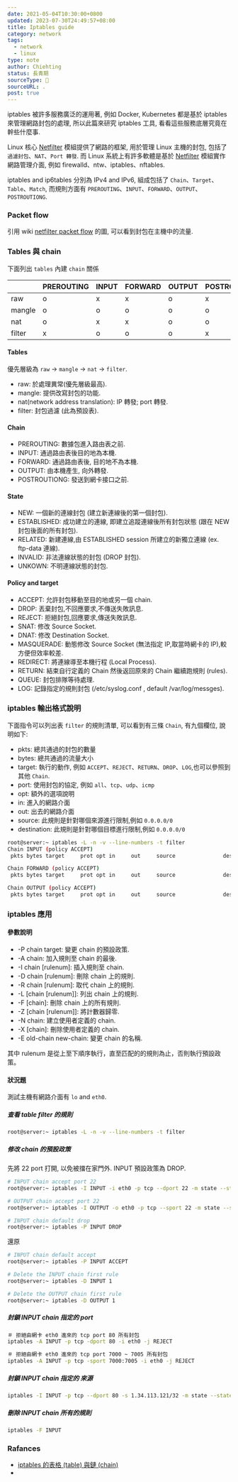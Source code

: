 ```yaml
---
date: 2021-05-04T10:30:00+0800
updated: 2023-07-30T24:49:57+08:00
title: Iptables guide
category: network
tags:
  - network
  - linux
type: note
author: Chiehting
status: 長青期
sourceType: 📜️
sourceURL: .
post: true
---
```


iptables 被許多服務廣泛的運用著, 例如 Docker, Kubernetes 都是基於 iptables 來管理網路封包的處理, 所以此篇來研究 iptables 工具, 看看這些服務底層究竟在幹些什麼事.

<!--more-->

Linux 核心 [Netfilter] 模組提供了網路的框架, 用於管理 Linux 主機的封包, 包括了`過濾封包`、`NAT`、`Port 轉發`. 而 Linux 系統上有許多軟體是基於 [Netfilter] 模組實作網路管理介面, 例如 firewalld、ntw、iptables、nftables.

iptables and ip6tables 分別為 IPv4 and IPv6, 組成包括了 `Chain`、`Target`、`Table`、`Match`, 而規則方面有 `PREROUTING`、`INPUT`、`FORWARD`、`OUTPUT`、`POSTROUTIONG`.

### Packet flow

引用 wiki [netfilter packet flow](https://upload.wikimedia.org/wikipedia/commons/3/37/Netfilter-packet-flow.svg
) 的圖, 可以看到封包在主機中的流量.

### Tables 與 chain

下面列出 `tables` 內建 `chain` 關係

||PREROUTING|INPUT|FORWARD|OUTPUT|POSTROUTIONG|
|---|---|---|---|---|---|
|raw|o|x|x|o|x|
|mangle|o|o|o|o|o|
|nat|o|x|x|o|o|
|filter|x|o|o|o|x|

#### Tables

優先層級為 `raw` -> `mangle` -> `nat` -> `filter`.

* raw: 於處理異常(優先層級最高).
* mangle: 提供改寫封包的功能.
* nat(network address translation): IP 轉發; port 轉發.
* filter: 封包過濾 (此為預設表).

#### Chain

* PREROUTING: 數據包進入路由表之前.
* INPUT: 通過路由表後目的地為本機.
* FORWARD: 通過路由表後, 目的地不為本機.
* OUTPUT: 由本機產生, 向外轉發.
* POSTROUTIONG: 發送到網卡接口之前.

#### State

* NEW: 一個新的連線封包 (建立新連線後的第一個封包).
* ESTABLISHED: 成功建立的連線, 即建立追蹤連線後所有封包狀態 (跟在 NEW 封包後面的所有封包).
* RELATED: 新建連線,由 ESTABLISHED session 所建立的新獨立連線 (ex. ftp-data 連線).
* INVALID: 非法連線狀態的封包 (DROP 封包).
* UNKOWN: 不明連線狀態的封包.

#### Policy and target

* ACCEPT: 允許封包移動至目的地或另一個 chain.
* DROP: 丟棄封包,不回應要求,不傳送失敗訊息.
* REJECT: 拒絕封包,回應要求,傳送失敗訊息.
* SNAT: 修改 Source Socket.
* DNAT: 修改 Destination Socket.
* MASQUERADE: 動態修改 Source Socket (無法指定 IP,取當時網卡的 IP),較方便但效率較差.
* REDIRECT: 將連線導至本機行程 (Local Process).
* RETURN: 結束自行定義的 Chain 然後返回原來的 Chain 繼續跑規則 (rules).
* QUEUE: 封包排隊等待處理.
* LOG: 記錄指定的規則封包 (/etc/syslog.conf , default /var/log/messges).

### iptables 輸出格式說明

下面指令可以列出表 `filter` 的規則清單, 可以看到有三條 `Chain`, 有九個欄位, 說明如下:

* pkts: 總共通過的封包的數量
* bytes: 總共通過的流量大小
* target: 執行的動作, 例如 `ACCEPT`、`REJECT`、`RETURN`、`DROP`、`LOG`,也可以參照到其他 `Chain`.
* port: 使用封包的協定, 例如 `all`、`tcp`、`udp`、`icmp`
* opt: 額外的選項說明
* in: 進入的網路介面
* out: 出去的網路介面
* source: 此規則是針對哪個來源進行限制,例如 `0.0.0.0/0`
* destination: 此規則是針對哪個目標進行限制,例如 `0.0.0.0/0`

```bash
root@server:~ iptables -L -n -v --line-numbers -t filter
Chain INPUT (policy ACCEPT)
 pkts bytes target     prot opt in     out     source               destination

Chain FORWARD (policy ACCEPT)
 pkts bytes target     prot opt in     out     source               destination

Chain OUTPUT (policy ACCEPT)
 pkts bytes target     prot opt in     out     source               destination
```

### iptables 應用

#### 參數說明

* -P chain target: 變更 chain 的預設政策.
* -A chain: 加入規則至 chain 的最後.
* -I chain [rulenum]: 插入規則至 chain.
* -D chain [rulenum]: 刪除 chain 上的規則.
* -R chain [rulenum]: 取代 chain 上的規則.
* -L [chain [rulenum]]: 列出 chain 上的規則.
* -F [chain]: 刪除 chain 上的所有規則.
* -Z [chain [rulenum]]: 將計數器歸零.
* -N chain: 建立使用者定義的 chain.
* -X [chain]: 刪除使用者定義的 chain.
* -E old-chain new-chain: 變更 chain 的名稱.

其中 rulenum 是從上至下順序執行，直至匹配的的規則為止，否則執行預設政策。

#### 狀況題

測試主機有網路介面有 `lo` and `eth0`.

##### 查看 table filter 的規則

```bash
root@server:~ iptables -L -n -v --line-numbers -t filter
```

##### 修改 chain 的預設政策

先將 22 port 打開, 以免被擋在家門外. INPUT 預設政策為 DROP.

```bash
# INPUT chain accept port 22
root@server:~ iptables -I INPUT -i eth0 -p tcp --dport 22 -m state --state NEW,ESTABLISHED -j ACCEPT

# OUTPUT chain accept port 22
root@server:~ iptables -I OUTPUT -o eth0 -p tcp --sport 22 -m state --state ESTABLISHED -j ACCEPT

# INPUT chain default drop
root@server:~ iptables -P INPUT DROP
```

還原

```bash
# INPUT chain default accept
root@server:~ iptables -P INPUT ACCEPT

# Delete the INPUT chain first rule
root@server:~ iptables -D INPUT 1

# Delete the OUTPUT chain first rule
root@server:~ iptables -D OUTPUT 1
```

##### 封鎖 INPUT chain 指定的 port

```bash
＃ 拒絕由網卡 eth0 進來的 tcp port 80 所有封包
iptables -A INPUT -p tcp -dport 80 -i eth0 -j REJECT

＃ 拒絕由網卡 eth0 進來的 tcp port 7000 ~ 7005 所有封包
iptables -A INPUT -p tcp -sport 7000:7005 -i eth0 -j REJECT
```

##### 封鎖 INPUT chain 指定的 來源

```bash
iptables -I INPUT -p tcp --dport 80 -s 1.34.113.121/32 -m state --state ESTABLISHED -j REJECT
```

##### 刪除 INPUT chain 所有的規則

```bash
iptables -F INPUT
```

### Rafances

- [iptables 的表格 (table) 與鏈 (chain)](http://linux.vbird.org/linux_server/0250simple_firewall.php#netfilter_chain)
- [Netfilter]: https://www.netfilter.org/
